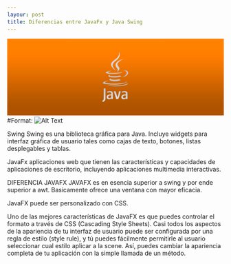 ```yaml
---
layour: post
title: Diferencias entre JavaFx y Java Swing
---
```

![GitHub Logo](/images/java.jpg)
#Format: ![Alt Text](url)


Swing
Swing es una biblioteca gráfica para Java. Incluye widgets para interfaz gráfica de usuario tales como cajas de texto, botones, listas desplegables y tablas.

JavaFx
aplicaciones web que tienen las características y capacidades de aplicaciones de escritorio, incluyendo aplicaciones multimedia interactivas.

DIFERENCIA JAVAFX
JAVAFX es en esencia superior a swing y por ende superior a awt.
Basicamente ofrece una ventana con mayor eficacia.


JavaFX puede ser personalizado con CSS.

Uno de las mejores características de JavaFX es que puedes controlar el formato a través de CSS (Cascading Style Sheets). Casi todos los aspectos de la apariencia de tu interfaz de usuario puede ser configurada por una regla de estilo (style rule), y tú puedes fácilmente permitirle al usuario seleccionar cual estilo aplicar a la scene. Así, puedes cambiar la apariencia completa de tu aplicación con la simple llamada de un método.

